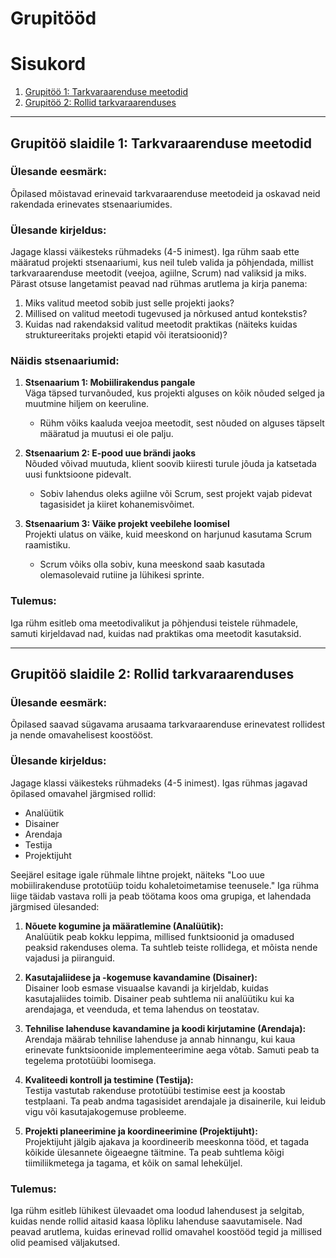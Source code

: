 # Grupitööd
# Sisukord

1. [Grupitöö 1: Tarkvaraarenduse meetodid](#grupitöö-slaidile-1-tarkvaraarenduse-meetodid)
2. [Grupitöö 2: Rollid tarkvaraarenduses](#grupitöö-slaidile-2-rollid-tarkvaraarenduses)


---

## **Grupitöö slaidile 1: Tarkvaraarenduse meetodid**

### Ülesande eesmärk:
Õpilased mõistavad erinevaid tarkvaraarenduse meetodeid ja oskavad neid rakendada erinevates stsenaariumides.

### Ülesande kirjeldus:
Jagage klassi väikesteks rühmadeks (4-5 inimest). Iga rühm saab ette määratud projekti stsenaariumi, kus neil tuleb valida ja põhjendada, millist tarkvaraarenduse meetodit (veejoa, agiilne, Scrum) nad valiksid ja miks. Pärast otsuse langetamist peavad nad rühmas arutlema ja kirja panema:
1. Miks valitud meetod sobib just selle projekti jaoks?
2. Millised on valitud meetodi tugevused ja nõrkused antud kontekstis?
3. Kuidas nad rakendaksid valitud meetodit praktikas (näiteks kuidas struktureeritaks projekti etapid või iteratsioonid)?

### Näidis stsenaariumid:
1. **Stsenaarium 1: Mobiilirakendus pangale**  
   Väga täpsed turvanõuded, kus projekti alguses on kõik nõuded selged ja muutmine hiljem on keeruline.
   - Rühm võiks kaaluda veejoa meetodit, sest nõuded on alguses täpselt määratud ja muutusi ei ole palju.
   
2. **Stsenaarium 2: E-pood uue brändi jaoks**  
   Nõuded võivad muutuda, klient soovib kiiresti turule jõuda ja katsetada uusi funktsioone pidevalt.
   - Sobiv lahendus oleks agiilne või Scrum, sest projekt vajab pidevat tagasisidet ja kiiret kohanemisvõimet.

3. **Stsenaarium 3: Väike projekt veebilehe loomisel**  
   Projekti ulatus on väike, kuid meeskond on harjunud kasutama Scrum raamistiku.
   - Scrum võiks olla sobiv, kuna meeskond saab kasutada olemasolevaid rutiine ja lühikesi sprinte.

### Tulemus:
Iga rühm esitleb oma meetodivalikut ja põhjendusi teistele rühmadele, samuti kirjeldavad nad, kuidas nad praktikas oma meetodit kasutaksid.

---

## **Grupitöö slaidile 2: Rollid tarkvaraarenduses**

### Ülesande eesmärk:
Õpilased saavad sügavama arusaama tarkvaraarenduse erinevatest rollidest ja nende omavahelisest koostööst.

### Ülesande kirjeldus:
Jagage klassi väikesteks rühmadeks (4-5 inimest). Igas rühmas jagavad õpilased omavahel järgmised rollid:
- Analüütik
- Disainer
- Arendaja
- Testija
- Projektijuht

Seejärel esitage igale rühmale lihtne projekt, näiteks "Loo uue mobiilirakenduse prototüüp toidu kohaletoimetamise teenusele." Iga rühma liige täidab vastava rolli ja peab töötama koos oma grupiga, et lahendada järgmised ülesanded:

1. **Nõuete kogumine ja määratlemine (Analüütik):**  
   Analüütik peab kokku leppima, millised funktsioonid ja omadused peaksid rakenduses olema. Ta suhtleb teiste rollidega, et mõista nende vajadusi ja piiranguid.

2. **Kasutajaliidese ja -kogemuse kavandamine (Disainer):**  
   Disainer loob esmase visuaalse kavandi ja kirjeldab, kuidas kasutajaliides toimib. Disainer peab suhtlema nii analüütiku kui ka arendajaga, et veenduda, et tema lahendus on teostatav.

3. **Tehnilise lahenduse kavandamine ja koodi kirjutamine (Arendaja):**  
   Arendaja määrab tehnilise lahenduse ja annab hinnangu, kui kaua erinevate funktsioonide implementeerimine aega võtab. Samuti peab ta tegelema prototüübi loomisega.

4. **Kvaliteedi kontroll ja testimine (Testija):**  
   Testija vastutab rakenduse prototüübi testimise eest ja koostab testplaani. Ta peab andma tagasisidet arendajale ja disainerile, kui leidub vigu või kasutajakogemuse probleeme.

5. **Projekti planeerimine ja koordineerimine (Projektijuht):**  
   Projektijuht jälgib ajakava ja koordineerib meeskonna tööd, et tagada kõikide ülesannete õigeaegne täitmine. Ta peab suhtlema kõigi tiimiliikmetega ja tagama, et kõik on samal leheküljel.

### Tulemus:
Iga rühm esitleb lühikest ülevaadet oma loodud lahendusest ja selgitab, kuidas nende rollid aitasid kaasa lõpliku lahenduse saavutamisele. Nad peavad arutlema, kuidas erinevad rollid omavahel koostööd tegid ja millised olid peamised väljakutsed.
